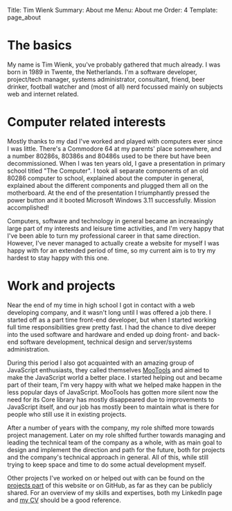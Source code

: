 Title:       Tim Wienk
Summary:     About me
Menu:        About me
Order:       4
Template:    page_about


The basics
==========

My name is Tim Wienk, you've probably gathered that much already. I was
born in 1989 in Twente, the Netherlands. I'm a software developer,
project/tech manager, systems administrator, consultant, friend, beer
drinker, football watcher and (most of all) nerd focussed mainly on
subjects web and internet related.


Computer related interests
==========================

Mostly thanks to my dad I've worked and played with computers ever since
I was little. There's a Commodore 64 at my parents' place somewhere, and
a number 80286s, 80386s and 80486s used to be there but have been
decommissioned. When I was ten years old, I gave a presentation in
primary school titled "The Computer". I took all separate components of
an old 80286 computer to school, explained about the computer in
general, explained about the different components and plugged them all
on the motherboard. At the end of the presentation I triumphantly
pressed the power button and it booted Microsoft Windows 3.11
successfully. Mission accomplished!

Computers, software and technology in general became an increasingly
large part of my interests and leisure time activities, and I'm very
happy that I've been able to turn my professional career in that same
direction. However, I've never managed to actually create a website for
myself I was happy with for an extended period of time, so my current
aim is to try my hardest to stay happy with this one.


Work and projects
=================

Near the end of my time in high school I got in contact with a web
developing company, and it wasn't long until I was offered a job there.
I started off as a part time front-end developer, but when I started
working full time responsibilities grew pretty fast. I had the chance to
dive deeper into the used software and hardware and ended up doing
front- and back-end software development, technical design and
server/systems administration.

During this period I also got acquainted with an amazing group of
JavaScript enthusiasts, they called themselves [MooTools][] and aimed to
make the JavaScript world a better place. I started helping out and
became part of their team, I'm very happy with what we helped make
happen in the less popular days of JavaScript. MooTools has gotten more
silent now the need for its Core library has mostly disappeared due to
improvements to JavaScript itself, and our job has mostly been to
maintain what is there for people who still use it in existing projects.

After a number of years with the company, my role shifted more towards
project management. Later on my role shifted further towards managing
and leading the technical team of the company as a whole, with as main
goal to design and implement the direction and path for the future, both
for projects and the company's technical approach in general. All of
this, while still trying to keep space and time to do some actual
development myself.

Other projects I've worked on or helped out with can be found on the
[projects part][] of this website or on GitHub, as far as they can be
publicly shared. For an overview of my skills and expertises, both my
LinkedIn page and [my CV][] should be a good reference.


[MooTools]: http://www.mootools.net/
[projects part]: {filename}projects.md
[my CV]: {filename}cv.md
